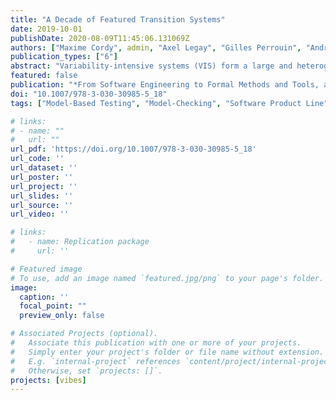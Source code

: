 ```yaml
---
title: "A Decade of Featured Transition Systems"
date: 2019-10-01
publishDate: 2020-08-09T11:45:06.131069Z
authors: ["Maxime Cordy", admin, "Axel Legay", "Gilles Perrouin", "Andreas Classen", "Patrick Heymans", "Pierre-Yves Schobbens", "Jean-François Raskin"]
publication_types: ["6"]
abstract: "Variability-intensive systems (VIS) form a large and heterogeneous class of systems whose behaviour can be modified by enabling or disabling predefined features. Variability mechanisms allows the adaptation of software to the needs of their users and the environment. However, VIS verification and validation (V&V) is challenging: the combinatorial explosion of the number of possible behaviours and undesired feature interactions are amongst such challenges. To tackle them, Featured Transitions Systems (FTS) were proposed a decade ago to model and verify the behaviours of VIS. In an FTS, each transition is annotated with a combination of features determining which variants can execute it. An FTS can model all possible behaviours of a given VIS. This compact model enabled us to create efficient V&V algorithms taking advantage of the behaviours shared amongst features resulting in a reduction of the V&V effort by several orders of magnitude. In this paper, we will cover the formalism, its applications and sketch promising research directions."
featured: false
publication: "*From Software Engineering to Formal Methods and Tools, and Back*"
doi: "10.1007/978-3-030-30985-5_18"
tags: ["Model-Based Testing", "Model-Checking", "Software Product Line"]

# links:
# - name: ""
#   url: ""
url_pdf: 'https://doi.org/10.1007/978-3-030-30985-5_18'
url_code: ''
url_dataset: ''
url_poster: ''
url_project: ''
url_slides: ''
url_source: ''
url_video: ''

# links:
#   - name: Replication package
#     url: ''

# Featured image
# To use, add an image named `featured.jpg/png` to your page's folder.
image:
  caption: ''
  focal_point: ""
  preview_only: false

# Associated Projects (optional).
#   Associate this publication with one or more of your projects.
#   Simply enter your project's folder or file name without extension.
#   E.g. `internal-project` references `content/project/internal-project/index.md`.
#   Otherwise, set `projects: []`.
projects: [vibes]
---
```

